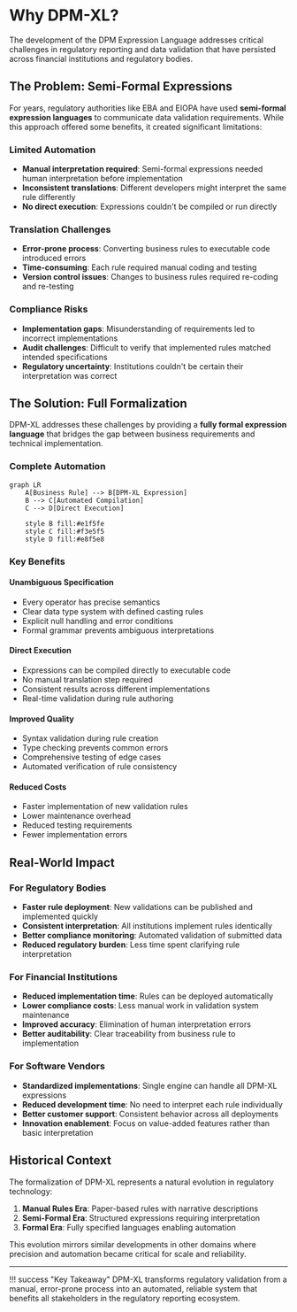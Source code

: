 # Why DPM-XL?

The development of the DPM Expression Language addresses critical challenges in regulatory reporting and data validation that have persisted across financial institutions and regulatory bodies.

## The Problem: Semi-Formal Expressions

For years, regulatory authorities like EBA and EIOPA have used **semi-formal expression languages** to communicate data validation requirements. While this approach offered some benefits, it created significant limitations:

### Limited Automation
- **Manual interpretation required**: Semi-formal expressions needed human interpretation before implementation
- **Inconsistent translations**: Different developers might interpret the same rule differently
- **No direct execution**: Expressions couldn't be compiled or run directly

### Translation Challenges
- **Error-prone process**: Converting business rules to executable code introduced errors
- **Time-consuming**: Each rule required manual coding and testing
- **Version control issues**: Changes to business rules required re-coding and re-testing

### Compliance Risks
- **Implementation gaps**: Misunderstanding of requirements led to incorrect implementations
- **Audit challenges**: Difficult to verify that implemented rules matched intended specifications
- **Regulatory uncertainty**: Institutions couldn't be certain their interpretation was correct

## The Solution: Full Formalization

DPM-XL addresses these challenges by providing a **fully formal expression language** that bridges the gap between business requirements and technical implementation.

### Complete Automation
```mermaid
graph LR
    A[Business Rule] --> B[DPM-XL Expression]
    B --> C[Automated Compilation]
    C --> D[Direct Execution]
    
    style B fill:#e1f5fe
    style C fill:#f3e5f5
    style D fill:#e8f5e8
```

### Key Benefits

#### **Unambiguous Specification**
- Every operator has precise semantics
- Clear data type system with defined casting rules
- Explicit null handling and error conditions
- Formal grammar prevents ambiguous interpretations

#### **Direct Execution**
- Expressions can be compiled directly to executable code
- No manual translation step required
- Consistent results across different implementations
- Real-time validation during rule authoring

#### **Improved Quality**
- Syntax validation during rule creation
- Type checking prevents common errors
- Comprehensive testing of edge cases
- Automated verification of rule consistency

#### **Reduced Costs**
- Faster implementation of new validation rules
- Lower maintenance overhead
- Reduced testing requirements
- Fewer implementation errors

## Real-World Impact

### For Regulatory Bodies
- **Faster rule deployment**: New validations can be published and implemented quickly
- **Consistent interpretation**: All institutions implement rules identically
- **Better compliance monitoring**: Automated validation of submitted data
- **Reduced regulatory burden**: Less time spent clarifying rule interpretation

### For Financial Institutions
- **Reduced implementation time**: Rules can be deployed automatically
- **Lower compliance costs**: Less manual work in validation system maintenance
- **Improved accuracy**: Elimination of human interpretation errors
- **Better auditability**: Clear traceability from business rule to implementation

### For Software Vendors
- **Standardized implementations**: Single engine can handle all DPM-XL expressions
- **Reduced development time**: No need to interpret each rule individually
- **Better customer support**: Consistent behavior across all deployments
- **Innovation enablement**: Focus on value-added features rather than basic interpretation

## Historical Context

The formalization of DPM-XL represents a natural evolution in regulatory technology:

1. **Manual Rules Era**: Paper-based rules with narrative descriptions
2. **Semi-Formal Era**: Structured expressions requiring interpretation
3. **Formal Era**: Fully specified languages enabling automation

This evolution mirrors similar developments in other domains where precision and automation became critical for scale and reliability.

---

!!! success "Key Takeaway"
    DPM-XL transforms regulatory validation from a manual, error-prone process into an automated, reliable system that benefits all stakeholders in the regulatory reporting ecosystem.